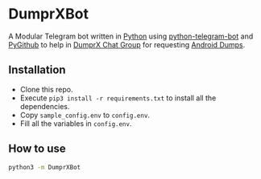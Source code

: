 # DumprXBot

A Modular Telegram bot written in [Python](https://www.python.org/) using [python-telegram-bot](https://docs.python-telegram-bot.org/) and [PyGithub](https://pygithub.readthedocs.io/) to help in [DumprX Chat Group](https://telegram.me/+_uajqfCeH6Y4ZWJl) for requesting [Android Dumps](https://telegram.me/DumprXDumps).

## Installation

- Clone this repo.
- Execute `pip3 install -r requirements.txt` to install all the dependencies.
- Copy `sample_config.env` to `config.env`.
- Fill all the variables in `config.env`.

## How to use

```sh
python3 -m DumprXBot
```
